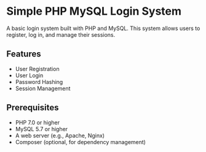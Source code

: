 # Simple PHP MySQL Login System

A basic login system built with PHP and MySQL. This system allows users to register, log in, and manage their sessions.

## Features

- User Registration
- User Login
- Password Hashing
- Session Management

## Prerequisites

- PHP 7.0 or higher
- MySQL 5.7 or higher
- A web server (e.g., Apache, Nginx)
- Composer (optional, for dependency management)

